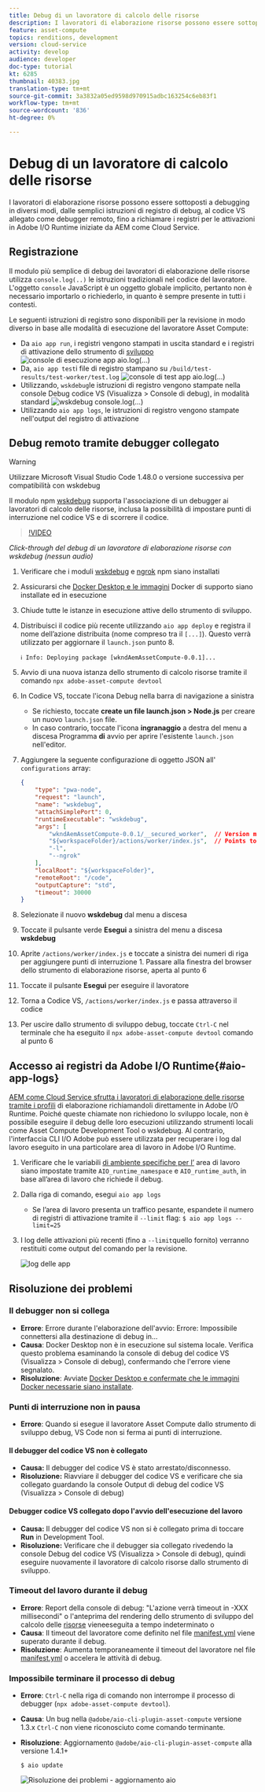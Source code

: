 ```yaml
---
title: Debug di un lavoratore di calcolo delle risorse
description: I lavoratori di elaborazione risorse possono essere sottoposti a debugging in diversi modi, dalle semplici istruzioni di registro di debug, al codice VS allegato come debugger remoto, fino a richiamare i registri per le attivazioni in Adobe I/O Runtime iniziate da AEM come Cloud Service.
feature: asset-compute
topics: renditions, development
version: cloud-service
activity: develop
audience: developer
doc-type: tutorial
kt: 6285
thumbnail: 40383.jpg
translation-type: tm+mt
source-git-commit: 3a3832a05ed9598d970915adbc163254c6eb83f1
workflow-type: tm+mt
source-wordcount: '836'
ht-degree: 0%

---
```



# Debug di un lavoratore di calcolo delle risorse

I lavoratori di elaborazione risorse possono essere sottoposti a debugging in diversi modi, dalle semplici istruzioni di registro di debug, al codice VS allegato come debugger remoto, fino a richiamare i registri per le attivazioni in Adobe I/O Runtime iniziate da AEM come Cloud Service.

## Registrazione

Il modulo più semplice di debug dei lavoratori di elaborazione delle risorse utilizza `console.log(..)` le istruzioni tradizionali nel codice del lavoratore. L&#39;oggetto `console` JavaScript è un oggetto globale implicito, pertanto non è necessario importarlo o richiederlo, in quanto è sempre presente in tutti i contesti.

Le seguenti istruzioni di registro sono disponibili per la revisione in modo diverso in base alle modalità di esecuzione del lavoratore Asset Compute:

+ Da `aio app run`, i registri vengono stampati in uscita standard e i registri di attivazione dello strumento di [sviluppo](../develop/development-tool.md)
   ![console di esecuzione app aio.log(...)](./assets/debug/console-log__aio-app-run.png)
+ Da, `aio app test`i file di registro stampano su `/build/test-results/test-worker/test.log`
   ![console di test app aio.log(...)](./assets/debug/console-log__aio-app-test.png)
+ Utilizzando, `wskdebug`le istruzioni di registro vengono stampate nella console Debug codice VS (Visualizza > Console di debug), in modalità standard
   ![wskdebug console.log(...)](./assets/debug/console-log__wskdebug.png)
+ Utilizzando `aio app logs`, le istruzioni di registro vengono stampate nell&#39;output del registro di attivazione

## Debug remoto tramite debugger collegato

>[!WARNING]
>
>Utilizzare Microsoft Visual Studio Code 1.48.0 o versione successiva per compatibilità con wskdebug

Il modulo npm [wskdebug](https://www.npmjs.com/package/@openwhisk/wskdebug) supporta l&#39;associazione di un debugger ai lavoratori di calcolo delle risorse, inclusa la possibilità di impostare punti di interruzione nel codice VS e di scorrere il codice.

>[!VIDEO](https://video.tv.adobe.com/v/40383/?quality=12&learn=on)

_Click-through del debug di un lavoratore di elaborazione risorse con wskdebug (nessun audio)_

1. Verificare che i moduli [wskdebug](../set-up/development-environment.md#wskdebug) e [ngrok](../set-up/development-environment.md#ngork) npm siano installati
1. Assicurarsi che [Docker Desktop e le immagini](../set-up/development-environment.md#docker) Docker di supporto siano installate ed in esecuzione
1. Chiude tutte le istanze in esecuzione attive dello strumento di sviluppo.
1. Distribuisci il codice più recente utilizzando `aio app deploy` e registra il nome dell’azione distribuita (nome compreso tra il `[...]`). Questo verrà utilizzato per aggiornare il `launch.json` punto 8.

   ```
   ℹ Info: Deploying package [wkndAemAssetCompute-0.0.1]...
   ```
1. Avvio di una nuova istanza dello strumento di calcolo risorse tramite il comando `npx adobe-asset-compute devtool`
1. In Codice VS, toccate l&#39;icona Debug nella barra di navigazione a sinistra
   + Se richiesto, toccate __create un file launch.json > Node.js__ per creare un nuovo `launch.json` file.
   + In caso contrario, toccate l&#39;icona __ingranaggio__ a destra del menu a discesa Programma __di__ avvio per aprire l&#39;esistente `launch.json` nell&#39;editor.
1. Aggiungere la seguente configurazione di oggetto JSON all&#39; `configurations` array:

   ```json
   {
       "type": "pwa-node",
       "request": "launch",
       "name": "wskdebug",
       "attachSimplePort": 0,
       "runtimeExecutable": "wskdebug",
       "args": [
           "wkndAemAssetCompute-0.0.1/__secured_worker",  // Version must match your Asset Compute worker's version
           "${workspaceFolder}/actions/worker/index.js",  // Points to your worker
           "-l",
           "--ngrok"
       ],
       "localRoot": "${workspaceFolder}",
       "remoteRoot": "/code",
       "outputCapture": "std",
       "timeout": 30000
   }
   ```

1. Selezionate il nuovo __wskdebug__ dal menu a discesa
1. Toccate il pulsante verde __Esegui__ a sinistra del menu a discesa __wskdebug__
1. Aprite `/actions/worker/index.js` e toccate a sinistra dei numeri di riga per aggiungere punti di interruzione 1. Passare alla finestra del browser dello strumento di elaborazione risorse, aperta al punto 6
1. Toccate il pulsante __Esegui__ per eseguire il lavoratore
1. Torna a Codice VS, `/actions/worker/index.js` e passa attraverso il codice
1. Per uscire dallo strumento di sviluppo debug, toccate `Ctrl-C` nel terminale che ha eseguito il `npx adobe-asset-compute devtool` comando al punto 6

## Accesso ai registri da Adobe I/O Runtime{#aio-app-logs}

[AEM come Cloud Service sfrutta i lavoratori di elaborazione delle risorse tramite i profili](../deploy/processing-profiles.md) di elaborazione richiamandoli direttamente in Adobe I/O Runtime. Poiché queste chiamate non richiedono lo sviluppo locale, non è possibile eseguire il debug delle loro esecuzioni utilizzando strumenti locali come Asset Compute Development Tool o wskdebug. Al contrario, l&#39;interfaccia CLI I/O  Adobe può essere utilizzata per recuperare i log dal lavoro eseguito in una particolare area di lavoro in Adobe I/O Runtime.

1. Verificare che le variabili [di ambiente specifiche per l’](../deploy/runtime.md) area di lavoro siano impostate tramite `AIO_runtime_namespace` e `AIO_runtime_auth`, in base all’area di lavoro che richiede il debug.
1. Dalla riga di comando, esegui `aio app logs`
   + Se l’area di lavoro presenta un traffico pesante, espandete il numero di registri di attivazione tramite il `--limit` flag:
      `$ aio app logs --limit=25`
1. I log delle attivazioni più recenti (fino a `--limit`quello fornito) verranno restituiti come output del comando per la revisione.

   ![log delle app](./assets/debug/aio-app-logs.png)

## Risoluzione dei problemi

### Il debugger non si collega

+ __Errore__: Errore durante l&#39;elaborazione dell&#39;avvio: Errore: Impossibile connettersi alla destinazione di debug in...
+ __Causa__: Docker Desktop non è in esecuzione sul sistema locale. Verifica questo problema esaminando la console di debug del codice VS (Visualizza > Console di debug), confermando che l&#39;errore viene segnalato.
+ __Risoluzione__: Avviate [Docker Desktop e confermate che le immagini Docker necessarie siano installate](../set-up/development-environment.md#docker).

### Punti di interruzione non in pausa

+ __Errore__: Quando si esegue il lavoratore Asset Compute dallo strumento di sviluppo debug, VS Code non si ferma ai punti di interruzione.

#### Il debugger del codice VS non è collegato

+ __Causa:__ Il debugger del codice VS è stato arrestato/disconnesso.
+ __Risoluzione:__ Riavviare il debugger del codice VS e verificare che sia collegato guardando la console Output di debug del codice VS (Visualizza > Console di debug)

#### Debugger codice VS collegato dopo l&#39;avvio dell&#39;esecuzione del lavoro

+ __Causa:__ Il debugger del codice VS non si è collegato prima di toccare __Run__ in Development Tool.
+ __Risoluzione:__ Verificare che il debugger sia collegato rivedendo la console Debug del codice VS (Visualizza > Console di debug), quindi eseguire nuovamente il lavoratore di calcolo risorse dallo strumento di sviluppo.

### Timeout del lavoro durante il debug

+ __Errore__: Report della console di debug: &quot;L&#39;azione verrà timeout in -XXX millisecondi&quot; o l&#39;anteprima del rendering dello strumento di sviluppo del calcolo delle [risorse](../develop/development-tool.md) vieneeseguita a tempo indeterminato o
+ __Causa__: Il timeout del lavoratore come definito nel file [manifest.yml](../develop/manifest.md) viene superato durante il debug.
+ __Risoluzione__: Aumenta temporaneamente il timeout del lavoratore nel file [manifest.yml](../develop/manifest.md) o accelera le attività di debug.

### Impossibile terminare il processo di debug

+ __Errore__: `Ctrl-C` nella riga di comando non interrompe il processo di debugger (`npx adobe-asset-compute devtool`).
+ __Causa__: Un bug nella `@adobe/aio-cli-plugin-asset-compute` versione 1.3.x `Ctrl-C` non viene riconosciuto come comando terminante.
+ __Risoluzione__: Aggiornamento `@adobe/aio-cli-plugin-asset-compute` alla versione 1.4.1+

   ```
   $ aio update
   ```

   ![Risoluzione dei problemi - aggiornamento aio](./assets/debug/troubleshooting__terminate.png)